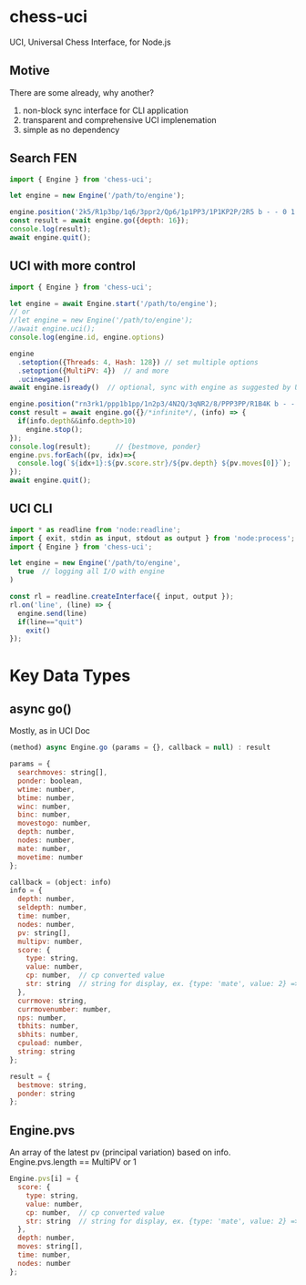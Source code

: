 # chess-uci

UCI, Universal Chess Interface, for Node.js

## Motive

There are some already, why another?

1. non-block sync interface for CLI application
2. transparent and comprehensive UCI implenemation
3. simple as no dependency

## Search FEN

```javascript
import { Engine } from 'chess-uci';

let engine = new Engine('/path/to/engine');

engine.position('2k5/R1p3bp/1q6/3ppr2/Qp6/1p1PP3/1P1KP2P/2R5 b - - 0 1')
const result = await engine.go({depth: 16});
console.log(result);
await engine.quit();
```

## UCI with more control

```javascript
import { Engine } from 'chess-uci';

let engine = await Engine.start('/path/to/engine');
// or
//let engine = new Engine('/path/to/engine');
//await engine.uci();
console.log(engine.id, engine.options)

engine
  .setoption({Threads: 4, Hash: 128}) // set multiple options
  .setoption({MultiPV: 4})  // and more
  .ucinewgame()
await engine.isready()  // optional, sync with engine as suggested by UCI doc

engine.position("rn3rk1/ppp1b1pp/1n2p3/4N2Q/3qNR2/8/PPP3PP/R1B4K b - - 0 13", ['d4e4'])
const result = await engine.go({}/*infinite*/, (info) => {
  if(info.depth&&info.depth>10)
    engine.stop();
});
console.log(result);      // {bestmove, ponder}
engine.pvs.forEach((pv, idx)=>{
  console.log(`${idx+1}:${pv.score.str}/${pv.depth} ${pv.moves[0]}`);
});
await engine.quit();
```

## UCI CLI

```javascript
import * as readline from 'node:readline';
import { exit, stdin as input, stdout as output } from 'node:process';
import { Engine } from 'chess-uci';

let engine = new Engine('/path/to/engine', 
  true  // logging all I/O with engine
)

const rl = readline.createInterface({ input, output });
rl.on('line', (line) => {
  engine.send(line)
  if(line=="quit")
    exit()
});
```

# Key Data Types

## async go()

Mostly, as in UCI Doc

```javascript
(method) async Engine.go (params = {}, callback = null) : result

params = {
  searchmoves: string[],
  ponder: boolean,
  wtime: number,
  btime: number,
  winc: number,
  binc: number,
  movestogo: number,
  depth: number,
  nodes: number,
  mate: number,
  movetime: number
};

callback = (object: info)
info = {
  depth: number,
  seldepth: number,
  time: number,
  nodes: number,
  pv: string[],
  multipv: number,
  score: { 
    type: string, 
    value: number, 
    cp: number,  // cp converted value
    str: string  // string for display, ex. {type: 'mate', value: 2} => #2
  },
  currmove: string,
  currmovenumber: number,
  nps: number,
  tbhits: number,
  sbhits: number,
  cpuload: number,
  string: string
};

result = {
  bestmove: string,
  ponder: string
};

```

## Engine.pvs

An array of the latest pv (principal variation) based on info.
Engine.pvs.length == MultiPV or 1

```javascript
Engine.pvs[i] = {
  score: { 
    type: string, 
    value: number, 
    cp: number,  // cp converted value
    str: string  // string for display, ex. {type: 'mate', value: 2} => #2
  },
  depth: number,
  moves: string[],
  time: number,
  nodes: number
};
```
